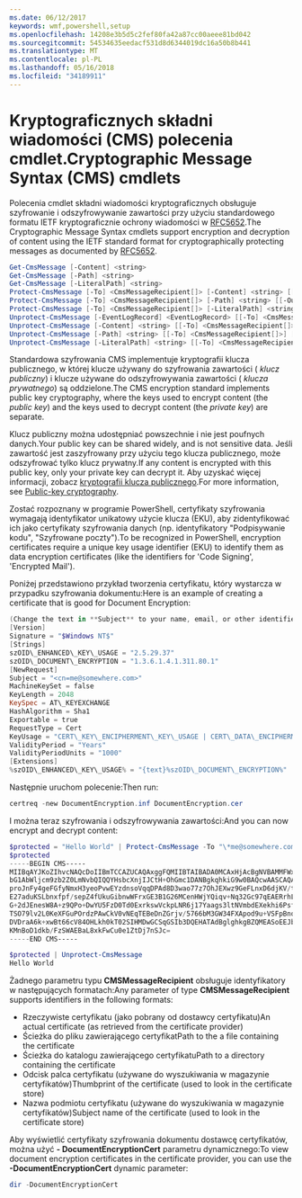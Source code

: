 ```yaml
---
ms.date: 06/12/2017
keywords: wmf,powershell,setup
ms.openlocfilehash: 14208e3b5d5c2fef80fa42a87cc00aeee81bd042
ms.sourcegitcommit: 54534635eedacf531d8d6344019dc16a50b8b441
ms.translationtype: MT
ms.contentlocale: pl-PL
ms.lasthandoff: 05/16/2018
ms.locfileid: "34189911"
---
```

# <a name="cryptographic-message-syntax-cms-cmdlets"></a><span data-ttu-id="761ee-102">Kryptograficznych składni wiadomości (CMS) polecenia cmdlet.</span><span class="sxs-lookup"><span data-stu-id="761ee-102">Cryptographic Message Syntax (CMS) cmdlets</span></span>

<span data-ttu-id="761ee-103">Polecenia cmdlet składni wiadomości kryptograficznych obsługuje szyfrowanie i odszyfrowywanie zawartości przy użyciu standardowego formatu IETF kryptograficznie ochrony wiadomości w [RFC5652](https://tools.ietf.org/html/rfc5652).</span><span class="sxs-lookup"><span data-stu-id="761ee-103">The Cryptographic Message Syntax cmdlets support encryption and decryption of content using the IETF standard format for cryptographically protecting messages as documented by [RFC5652](https://tools.ietf.org/html/rfc5652).</span></span>

```powershell
Get-CmsMessage [-Content] <string>
Get-CmsMessage [-Path] <string>
Get-CmsMessage [-LiteralPath] <string>
Protect-CmsMessage [-To] <CmsMessageRecipient[]> [-Content] <string> [[-OutFile] <string>]
Protect-CmsMessage [-To] <CmsMessageRecipient[]> [-Path] <string> [[-OutFile] <string>]
Protect-CmsMessage [-To] <CmsMessageRecipient[]> [-LiteralPath] <string> [[-OutFile] <string>]
Unprotect-CmsMessage [-EventLogRecord] <EventLogRecord> [[-To] <CmsMessageRecipient[]>] [-IncludeContext]
Unprotect-CmsMessage [-Content] <string> [[-To] <CmsMessageRecipient[]>] [-IncludeContext]
Unprotect-CmsMessage [-Path] <string> [[-To] <CmsMessageRecipient[]>] [-IncludeContext]
Unprotect-CmsMessage [-LiteralPath] <string> [[-To] <CmsMessageRecipient[]>] [-IncludeContext]
```

<span data-ttu-id="761ee-104">Standardowa szyfrowania CMS implementuje kryptografii klucza publicznego, w której klucze używany do szyfrowania zawartości ( *klucz publiczny*) i klucze używane do odszyfrowywania zawartości ( *klucza prywatnego*) są oddzielone.</span><span class="sxs-lookup"><span data-stu-id="761ee-104">The CMS encryption standard implements public key cryptography, where the keys used to encrypt content (the *public key*) and the keys used to decrypt content (the *private key*) are separate.</span></span>

<span data-ttu-id="761ee-105">Klucz publiczny można udostępniać powszechnie i nie jest poufnych danych.</span><span class="sxs-lookup"><span data-stu-id="761ee-105">Your public key can be shared widely, and is not sensitive data.</span></span> <span data-ttu-id="761ee-106">Jeśli zawartość jest zaszyfrowany przy użyciu tego klucza publicznego, może odszyfrować tylko klucz prywatny.</span><span class="sxs-lookup"><span data-stu-id="761ee-106">If any content is encrypted with this public key, only your private key can decrypt it.</span></span> <span data-ttu-id="761ee-107">Aby uzyskać więcej informacji, zobacz [kryptografii klucza publicznego](https://en.wikipedia.org/wiki/Public-key_cryptography).</span><span class="sxs-lookup"><span data-stu-id="761ee-107">For more information, see [Public-key cryptography](https://en.wikipedia.org/wiki/Public-key_cryptography).</span></span>

<span data-ttu-id="761ee-108">Zostać rozpoznany w programie PowerShell, certyfikaty szyfrowania wymagają identyfikator unikatowy użycie klucza (EKU), aby zidentyfikować ich jako certyfikaty szyfrowania danych (np. identyfikatory "Podpisywanie kodu", "Szyfrowane poczty").</span><span class="sxs-lookup"><span data-stu-id="761ee-108">To be recognized in PowerShell, encryption certificates require a unique key usage identifier (EKU) to identify them as data encryption certificates (like the identifiers for 'Code Signing', 'Encrypted Mail').</span></span>

<span data-ttu-id="761ee-109">Poniżej przedstawiono przykład tworzenia certyfikatu, który wystarcza w przypadku szyfrowania dokumentu:</span><span class="sxs-lookup"><span data-stu-id="761ee-109">Here is an example of creating a certificate that is good for Document Encryption:</span></span>

```powershell
(Change the text in **Subject** to your name, email, or other identifier), and put in a file (i.e.: DocumentEncryption.inf):
[Version]
Signature = "$Windows NT$"
[Strings]
szOID\_ENHANCED\_KEY\_USAGE = "2.5.29.37"
szOID\_DOCUMENT\_ENCRYPTION = "1.3.6.1.4.1.311.80.1"
[NewRequest]
Subject = "<cn=me@somewhere.com>"
MachineKeySet = false
KeyLength = 2048
KeySpec = AT\_KEYEXCHANGE
HashAlgorithm = Sha1
Exportable = true
RequestType = Cert
KeyUsage = "CERT\_KEY\_ENCIPHERMENT\_KEY\_USAGE | CERT\_DATA\_ENCIPHERMENT\_KEY\_USAGE"
ValidityPeriod = "Years"
ValidityPeriodUnits = "1000"
[Extensions]
%szOID\_ENHANCED\_KEY\_USAGE% = "{text}%szOID\_DOCUMENT\_ENCRYPTION%"
```

<span data-ttu-id="761ee-110">Następnie uruchom polecenie:</span><span class="sxs-lookup"><span data-stu-id="761ee-110">Then run:</span></span>
```powershell
certreq -new DocumentEncryption.inf DocumentEncryption.cer
```

<span data-ttu-id="761ee-111">I można teraz szyfrowania i odszyfrowywania zawartości:</span><span class="sxs-lookup"><span data-stu-id="761ee-111">And you can now encrypt and decrypt content:</span></span>

```powershell
$protected = "Hello World" | Protect-CmsMessage -To "\*me@somewhere.com\*[](mailto:*leeholm@microsoft.com*)"
$protected
-----BEGIN CMS-----
MIIBqAYJKoZIhvcNAQcDoIIBmTCCAZUCAQAxggFQMIIBTAIBADA0MCAxHjAcBgNVBAMMFWxlZWhv
bG1AbWljcm9zb2Z0LmNvbQIQQYHsbcXnjIJCtH+OhGmc1DANBgkqhkiG9w0BAQcwAASCAQAnkFHM
proJnFy4geFGfyNmxH3yeoPvwEYzdnsoVqqDPAd8D3wao77z7OhJEXwz9GeFLnxD6djKV/tF4PxR
E27aduKSLbnxfpf/sepZ4fUkuGibnwWFrxGE3B1G26MCenHWjYQiqv+Nq32Gc97qEAERrhLv6S4R
G+2dJEnesW8A+z9QPo+DwYU5FzD0Td0ExrkswVckpLNR6j17Yaags3ltNVmbdEXekhi6Psf2MLMP
TSO79lv2L0KeXFGuPOrdzPAwCkV0vNEqTEBeDnZGrjv/5766bM3GW34FXApod9u+VSFpBnqVOCBA
DVDraA6k+xwBt66cV84OHLkh0kT02SIHMDwGCSqGSIb3DQEHATAdBglghkgBZQMEASoEEJbJaiRl
KMnBoD1dkb/FzSWAEBaL8xkFwCu0e1ZtDj7nSJc=
-----END CMS-----

$protected | Unprotect-CmsMessage
Hello World
```

<span data-ttu-id="761ee-112">Żadnego parametru typu **CMSMessageRecipient** obsługuje identyfikatory w następujących formatach:</span><span class="sxs-lookup"><span data-stu-id="761ee-112">Any parameter of type **CMSMessageRecipient** supports identifiers in the following formats:</span></span>
- <span data-ttu-id="761ee-113">Rzeczywiste certyfikatu (jako pobrany od dostawcy certyfikatu)</span><span class="sxs-lookup"><span data-stu-id="761ee-113">An actual certificate (as retrieved from the certificate provider)</span></span>
- <span data-ttu-id="761ee-114">Ścieżka do pliku zawierającego certyfikat</span><span class="sxs-lookup"><span data-stu-id="761ee-114">Path to the a file containing the certificate</span></span>
- <span data-ttu-id="761ee-115">Ścieżka do katalogu zawierającego certyfikatu</span><span class="sxs-lookup"><span data-stu-id="761ee-115">Path to a directory containing the certificate</span></span>
- <span data-ttu-id="761ee-116">Odcisk palca certyfikatu (używane do wyszukiwania w magazynie certyfikatów)</span><span class="sxs-lookup"><span data-stu-id="761ee-116">Thumbprint of the certificate (used to look in the certificate store)</span></span>
- <span data-ttu-id="761ee-117">Nazwa podmiotu certyfikatu (używane do wyszukiwania w magazynie certyfikatów)</span><span class="sxs-lookup"><span data-stu-id="761ee-117">Subject name of the certificate (used to look in the certificate store)</span></span>

<span data-ttu-id="761ee-118">Aby wyświetlić certyfikaty szyfrowania dokumentu dostawcę certyfikatów, można użyć **- DocumentEncryptionCert** parametru dynamicznego:</span><span class="sxs-lookup"><span data-stu-id="761ee-118">To view document encryption certificates in the certificate provider, you can use the **-DocumentEncryptionCert** dynamic parameter:</span></span>

```powershell
dir -DocumentEncryptionCert
```
